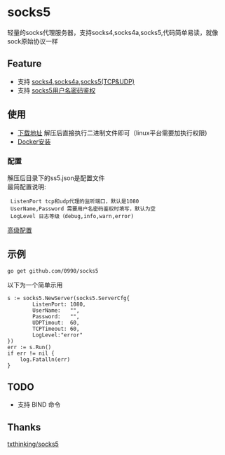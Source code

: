 # socks5
轻量的socks代理服务器，支持socks4,socks4a,socks5,代码简单易读，就像sock原始协议一样

## Feature
* 支持 [socks4](doc/SOCKS4.protocol.txt),[socks4a](doc/socks4A.protocol.txt),[socks5(TCP&UDP)](doc/rfc1928.txt)
* 支持 [socks5用户名密码鉴权](doc/rfc1929.txt)

## 使用
 * [下载地址](https://github.com/0990/socks5/releases) 解压后直接执行二进制文件即可（linux平台需要加执行权限)<br>
 * [Docker安装](doc/docker.md)

### 配置
 解压后目录下的ss5.json是配置文件<br>
 最简配置说明:  
 ```
  ListenPort tcp和udp代理的监听端口，默认是1080 
  UserName,Password 需要用户名密码鉴权时填写，默认为空
  LogLevel 日志等级（debug,info,warn,error)
``` 
[高级配置](doc/config.md)
## 示例
```
go get github.com/0990/socks5  
```
以下为一个简单示用
```
s := socks5.NewServer(socks5.ServerCfg{
	    ListenPort: 1080,
	    UserName:   "",
	    Password:   "",
	    UDPTimout:  60,
	    TCPTimeout: 60,
	    LogLevel:"error"
})
err := s.Run()
if err != nil {
	log.Fatalln(err)
}
```
## TODO
* 支持 BIND 命令

## Thanks
[txthinking/socks5](https://github.com/txthinking/socks5)  

